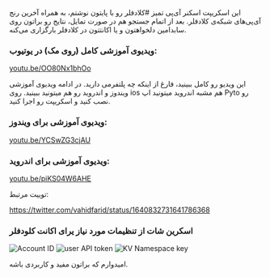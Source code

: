 
این اسکریپت اسکنر آی‌پی تمیز #کلادفلر رو با پایتون نوشتم، به همراه آخرین رنج آی‌پی‌های شبکه‌ی کلادفلر.
بعد از اتمام جستجو هم در صورت تمایل، نتایج رو براتون روی سابدامین دلخواهتون و یا اکانتتون در کلادفلر بارگزاری می‌کنه.


### ویدیوی آموزشی کامل (روی مک) در یوتیوب:
[youtu.be/OO80Nx1bhOo](https://youtu.be/OO80Nx1bhOo)

این ویدیو رو کامل ببینید، فارغ از اینکه چه پلتفرمی دارید. در ادامه ویدیوی آموزشی ویندوز و اندروید رو هم میتونید ببینید. روی ios هم مشبه اندروید میتونید اپ Pyto رو نصب کنید و اسکریپت رو اجرا کنید.

### ویدیوی آموزشی برای ویندوز:
[youtu.be/YCSwZG3cjAU](https://youtu.be/YCSwZG3cjAU)

### ویدیوی آموزشی برای اندروید:
[youtu.be/piKS04W6AHE](https://youtu.be/piKS04W6AHE)

توییت مرتبط:

https://twitter.com/vahidfarid/status/1640832731641786368

### اسکرین شات از تنظیمات مورد نیاز یرای اکانت کلودفلر
![Account ID](https://github.com/Navidd777/cf-ip-scanner-py/assets/160483002/6431ca42-0197-45a0-a834-c59f1445db75)
![user API token](https://github.com/Navidd777/cf-ip-scanner-py/assets/160483002/22ff589b-943a-476c-9a8e-6797acc09082)
![KV Namespace key](https://github.com/Navidd777/cf-ip-scanner-py/assets/160483002/b138509b-fb19-46a9-ae69-240f6ddf16e9)

امیدوارم که براتون مفید و کاربردی باشه.

